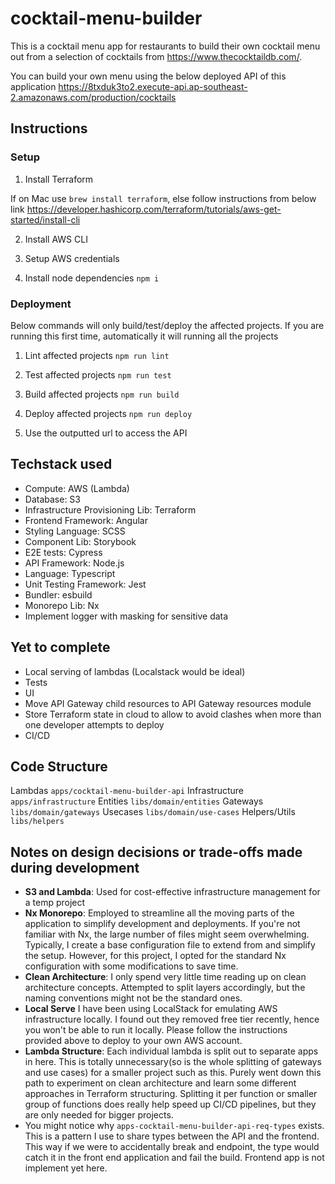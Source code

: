 # cocktail-menu-builder

This is a cocktail menu app for restaurants to build their own cocktail menu out from a selection of cocktails from https://www.thecocktaildb.com/.

You can build your own menu using the below deployed API of this application
https://8txduk3to2.execute-api.ap-southeast-2.amazonaws.com/production/cocktails

## Instructions

### Setup

1. Install Terraform

If on Mac use `brew install terraform`, else follow instructions from below link
https://developer.hashicorp.com/terraform/tutorials/aws-get-started/install-cli

2. Install AWS CLI

3. Setup AWS credentials

4. Install node dependencies `npm i`

### Deployment

Below commands will only build/test/deploy the affected projects. If you are running this first time, automatically it will running all the projects

1. Lint affected projects
   `npm run lint`

2. Test affected projects
   `npm run test`

3. Build affected projects
   `npm run build`

4. Deploy affected projects
   `npm run deploy`

5. Use the outputted url to access the API

## Techstack used

- Compute: AWS (Lambda)
- Database: S3
- Infrastructure Provisioning Lib: Terraform
- Frontend Framework: Angular
- Styling Language: SCSS
- Component Lib: Storybook
- E2E tests: Cypress
- API Framework: Node.js
- Language: Typescript
- Unit Testing Framework: Jest
- Bundler: esbuild
- Monorepo Lib: Nx
- Implement logger with masking for sensitive data

## Yet to complete

- Local serving of lambdas (Localstack would be ideal)
- Tests
- UI
- Move API Gateway child resources to API Gateway resources module
- Store Terraform state in cloud to allow to avoid clashes when more than one developer attempts to deploy
- CI/CD

## Code Structure

Lambdas `apps/cocktail-menu-builder-api`
Infrastructure `apps/infrastructure`
Entities `libs/domain/entities`
Gateways `libs/domain/gateways`
Usecases `libs/domain/use-cases`
Helpers/Utils `libs/helpers`

## Notes on design decisions or trade-offs made during development
-  **S3 and Lambda**:  Used for cost-effective infrastructure management for a temp project
-  **Nx Monorepo**: Employed to streamline all the moving parts of the application to simplify development and deployments. If you're not familiar with Nx, the large number of files might seem overwhelming. Typically, I create a base configuration file to extend from and simplify the setup. However, for this project, I opted for the standard Nx configuration with some modifications to save time.
- **Clean Architecture**: I only spend very little time reading up on clean architecture concepts. Attempted to split layers accordingly, but the naming conventions might not be the standard ones.
- **Local Serve** I have been using LocalStack for emulating AWS infrastructure locally. I found out they removed free tier recently, hence you won't be able to run it locally. Please follow the instructions provided above to deploy to your own AWS account.
- **Lambda Structure**: Each individual lambda is split out to separate apps in here. This is totally unnecessary(so is the whole splitting of gateways and use cases) for a smaller project such as this. Purely went down this path to experiment on clean architecture and learn some different approaches in Terraform structuring. 
Splitting it per function or smaller group of functions does really help speed up CI/CD pipelines, but they are only needed for bigger projects.
- You might notice why `apps-cocktail-menu-builder-api-req-types` exists. This is a pattern I use to share types between the API and the frontend. This way if we were to accidentally break and endpoint, the type would catch it in the front end application and fail the build. Frontend app is not implement yet here.